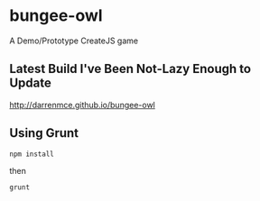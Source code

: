 bungee-owl
==========

A Demo/Prototype CreateJS game

Latest Build I've Been Not-Lazy Enough to Update
----------
http://darrenmce.github.io/bungee-owl

Using Grunt
-----------

```
npm install
```


then

```
grunt
```

